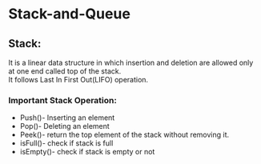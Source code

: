 # Stack-and-Queue

## Stack: 
It is a linear data structure in which insertion and deletion are allowed only at one end called top of the stack.  
It follows Last In First Out(LIFO) operation.

### Important Stack Operation:

- Push()- Inserting an element
- Pop()- Deleting an element
- Peek()- return the top element of the stack without removing it.
- isFull()- check if stack is full
- isEmpty()- check if stack is empty or not
